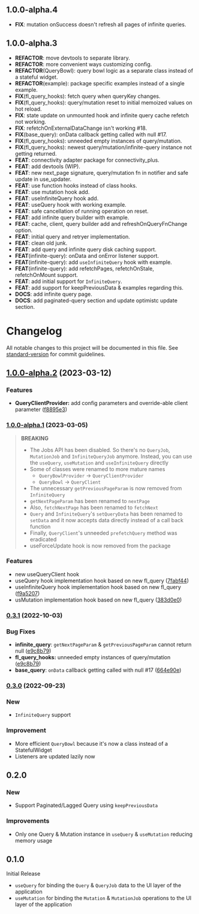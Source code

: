## 1.0.0-alpha.4

 - **FIX**: mutation onSuccess doesn't refresh all pages of infinite queries.

## 1.0.0-alpha.3

 - **REFACTOR**: move devtools to separate library.
 - **REFACTOR**: more convenient ways customizing config.
 - **REFACTOR**(QueryBowl): query bowl logic as a separate class instead of a stateful widget.
 - **REFACTOR**(example): package specific examples instead of a single example.
 - **FIX**(fl_query_hooks): fetch query when queryKey changes.
 - **FIX**(fl_query_hooks): query/mutation reset to initial memoized values on hot reload.
 - **FIX**: state update on unmounted hook and infinite query cache refetch not working.
 - **FIX**: refetchOnExternalDataChange isn't working #18.
 - **FIX**(base_query): onData callback getting called with null #17.
 - **FIX**(fl_query_hooks): unneeded empty instances of query/mutation.
 - **FIX**(fl_query_hooks): newest query/mutation/infinite-query instance not getting returned.
 - **FEAT**: connectivity adapter package for connectivity_plus.
 - **FEAT**: add devtools (WIP).
 - **FEAT**: new next_page signature, query/mutation fn in notifier and safe update in use_updater.
 - **FEAT**: use function hooks instead of class hooks.
 - **FEAT**: use mutation hook add.
 - **FEAT**: useInfiniteQuery hook add.
 - **FEAT**: useQuery hook with working example.
 - **FEAT**: safe cancellation of running operation on reset.
 - **FEAT**: add infinite query builder with example.
 - **FEAT**: cache, client, query builder add and refreshOnQueryFnChange option.
 - **FEAT**: initial query and retryer implementation.
 - **FEAT**: clean old junk.
 - **FEAT**: add query and infinite query disk caching support.
 - **FEAT**(infinite-query): onData and onError listener support.
 - **FEAT**(infinite-query): add `useInfiniteQuery` hook with example.
 - **FEAT**(infinite-query): add refetchPages, refetchOnStale, refetchOnMount support.
 - **FEAT**: add initial support for `InfiniteQuery`.
 - **FEAT**: add support for keepPreviousData & examples regarding this.
 - **DOCS**: add infinite query page.
 - **DOCS**: add paginated-query section and update optimistc update section.

# Changelog

All notable changes to this project will be documented in this file. See [standard-version](https://github.com/conventional-changelog/standard-version) for commit guidelines.

## [1.0.0-alpha.2](https://github.com/KRTirtho/fl-query/compare/v1.0.0-alpha.1...v1.0.0-alpha.2) (2023-03-12)


### Features

* **QueryClientProvider:** add config parameters and override-able client parameter ([f8895e3](https://github.com/KRTirtho/fl-query/commit/f8895e338141488e5bce4401c80b491688932085))

### [1.0.0-alpha.1](https://github.com/KRTirtho/fl-query/compare/v0.3.0...v1.0.0-alpha.1) (2023-03-05)

> **BREAKING**
> - The Jobs API has been disabled. So there's no `QueryJob`, `MutationJob` and `InfiniteQueryJob` anymore. Instead, you can use the `useQuery`, `useMutation` and `useInfiniteQuery`  directly
> - Some of classes were renamed to more mature names
>   - `QueryBowlProvider` -> `QueryClientProvider`
>   - `QueryBowl` -> `QueryClient`
> - The unnecessary `getPreviousPageParam` is now removed from `InfiniteQuery`
> - `getNextPageParam` has been renamed to `nextPage`
> - Also, `fetchNextPage` has been renamed to `fetchNext`
> - `Query` and `InfiniteQuery`'s `setQueryData` has been renamed to `setData` and it now accepts data directly instead of a call back function
> - Finally, `QueryClient`'s unneeded `prefetchQuery` method was eradicated
> - useForceUpdate hook is now removed from the package


### Features

* new useQueryClient hook
* useQuery hook implementation hook based on new fl_query ([7fabf44](https://github.com/KRTirtho/fl-query/commit/7fabf44756ed36aaa4481583167735bc18f97ad1))
* useInfiniteQuery hook implementation hook based on new fl_query ([f9a5207](https://github.com/KRTirtho/fl-query/commit/f9a520740321ababa3974e232562b32364062a35))
* usMutation implementation hook based on new fl_query ([383d0e0](https://github.com/KRTirtho/fl-query/commit/383d0e0a85d7db6ee30bc336cb849f4ea401a8f1))

### [0.3.1](https://github.com/KRTirtho/fl-query/compare/v0.3.0...v0.3.1) (2022-10-03)

### Bug Fixes
* **infinite_query**: `getNextPageParam` & `getPreviousPageParam` cannot return null ([e9c8b79](https://github.com/KRTirtho/fl-query/commit/e9c8b7903b430187c802ad46b51447c0760f5e0d))
* **fl_query_hooks:** unneeded empty instances of query/mutation ([e9c8b79](https://github.com/KRTirtho/fl-query/commit/e9c8b7903b430187c802ad46b51447c0760f5e0d))
* **base_query**: `onData` callback getting called with null #17 ([664e90e](https://github.com/KRTirtho/fl-query/commit/664e90e60488e408bb76fa8681d6557528731259))

### [0.3.0](https://github.com/KRTirtho/fl-query/compare/v0.2.0...v0.3.0) (2022-09-23)


### New

* `InfiniteQuery` support

### Improvement

* More efficient `QueryBowl` because it's now a class instead of a StatefulWidget
* Listeners are updated lazily now


## 0.2.0

### New
- Support Paginated/Lagged Query using `keepPreviousData`

### Improvements
- Only one Query & Mutation instance in `useQuery` & `useMutation` reducing memory usage

## 0.1.0

Initial Release

- `useQuery` for binding the `Query` & `QueryJob` data to the UI layer of the application
- `useMutation` for binding the `Mutation` & `MutationJob` operations to the UI layer of the application
